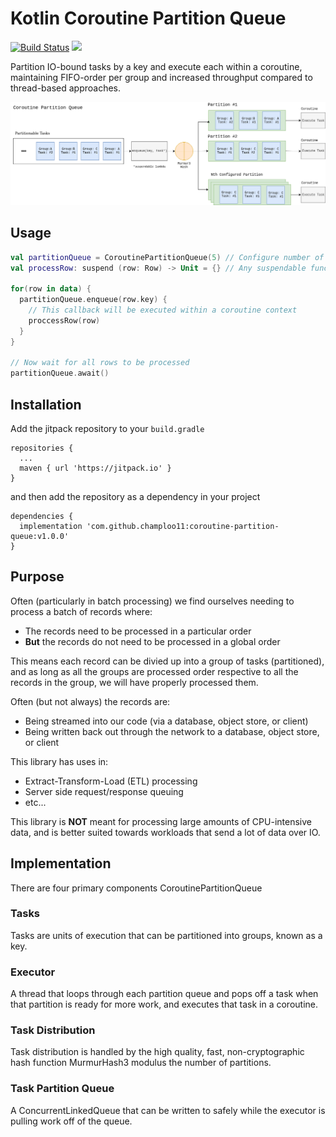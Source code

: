 # Kotlin Coroutine Partition Queue
[![Build Status](https://travis-ci.com/champloo11/coroutine-partition-queue.svg?branch=master)](https://travis-ci.com/champloo11/coroutine-partition-queue) [![](https://jitpack.io/v/champloo11/coroutine-partition-queue.svg)](https://jitpack.io/#champloo11/coroutine-partition-queue)

Partition IO-bound tasks by a key and execute each within a coroutine, maintaining FIFO-order per group and increased 
throughput compared to thread-based approaches.

![Partition Queue HLO](https://github.com/champloo11/coroutine-partition-queue/raw/master/src/main/resources/partitionQueue.png)

## Usage

```kotlin
val partitionQueue = CoroutinePartitionQueue(5) // Configure number of partitions
val processRow: suspend (row: Row) -> Unit = {} // Any suspendable function

for(row in data) {
  partitionQueue.enqueue(row.key) {
    // This callback will be executed within a coroutine context
    proccessRow(row)
  }
}

// Now wait for all rows to be processed
partitionQueue.await()
```

## Installation

Add the jitpack repository to your `build.gradle`

```
repositories {
  ...
  maven { url 'https://jitpack.io' }
}
```

and then add the repository as a dependency in your project

```
dependencies {
  implementation 'com.github.champloo11:coroutine-partition-queue:v1.0.0'
}

```
## Purpose

Often (particularly in batch processing) we find ourselves needing to process a batch of records where:

- The records need to be processed in a particular order
- **But** the records do not need to be processed in a global order 

This means each record can be divied up into a group of tasks (partitioned), and as long as all the groups are processed
order respective to all the records in the group, we will have properly processed them. 

Often (but not always) the records are:

- Being streamed into our code (via a database, object store, or client)
- Being written back out through the network to a database, object store, or client

This library has uses in:

- Extract-Transform-Load (ETL) processing
- Server side request/response queuing
- etc...

This library is **NOT** meant for processing large amounts of CPU-intensive data, and is better suited towards workloads that
send a lot of data over IO.

## Implementation

There are four primary components CoroutinePartitionQueue

### Tasks

Tasks are units of execution that can be partitioned into groups, known as a key.

### Executor

A thread that loops through each partition queue and pops off a task when that partition is ready for more work, and
executes that task in a coroutine.

### Task Distribution

Task distribution is handled by the high quality, fast, non-cryptographic hash function MurmurHash3 modulus the number of
partitions.

### Task Partition Queue

A ConcurrentLinkedQueue that can be written to safely while the executor is pulling work off of the queue.
